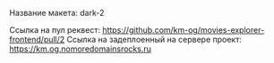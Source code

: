 Название макета: dark-2

Ссылка на пул реквест: https://github.com/km-og/movies-explorer-frontend/pull/2
Ссылка на задеплоенный на сервере проект: https://km.og.nomoredomainsrocks.ru
